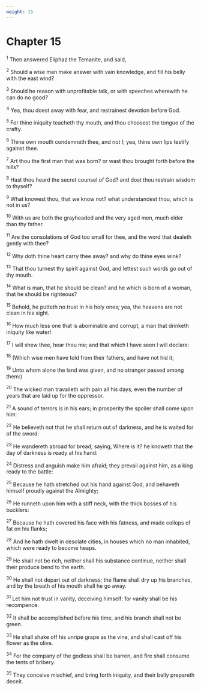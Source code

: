 ```yaml
---
weight: 15
---
```


# Chapter 15

<sup>1</sup> Then answered Eliphaz the Temanite, and said, 

<sup>2</sup> Should a wise man make answer with vain knowledge, and fill his belly with the east wind? 

<sup>3</sup> Should he reason with unprofitable talk, or with speeches wherewith he can do no good? 

<sup>4</sup> Yea, thou doest away with fear, and restrainest devotion before God. 

<sup>5</sup> For thine iniquity teacheth thy mouth, and thou choosest the tongue of the crafty. 

<sup>6</sup> Thine own mouth condemneth thee, and not I; yea, thine own lips testify against thee. 

<sup>7</sup> Art thou the first man that was born? or wast thou brought forth before the hills? 

<sup>8</sup> Hast thou heard the secret counsel of God? and dost thou restrain wisdom to thyself? 

<sup>9</sup> What knowest thou, that we know not? what understandest thou, which is not in us? 

<sup>10</sup> With us are both the grayheaded and the very aged men, much elder than thy father. 

<sup>11</sup> Are the consolations of God too small for thee, and the word that dealeth gently with thee? 

<sup>12</sup> Why doth thine heart carry thee away? and why do thine eyes wink? 

<sup>13</sup> That thou turnest thy spirit against God, and lettest such words go out of thy mouth. 

<sup>14</sup> What is man, that he should be clean? and he which is born of a woman, that he should be righteous? 

<sup>15</sup> Behold, he putteth no trust in his holy ones; yea, the heavens are not clean in his sight. 

<sup>16</sup> How much less one that is abominable and corrupt, a man that drinketh iniquity like water! 

<sup>17</sup> I will shew thee, hear thou me; and that which I have seen I will declare: 

<sup>18</sup> (Which wise men have told from their fathers, and have not hid it; 

<sup>19</sup> Unto whom alone the land was given, and no stranger passed among them:) 

<sup>20</sup> The wicked man travaileth with pain all his days, even the number of years that are laid up for the oppressor. 

<sup>21</sup> A sound of terrors is in his ears; in prosperity the spoiler shall come upon him: 

<sup>22</sup> He believeth not that he shall return out of darkness, and he is waited for of the sword: 

<sup>23</sup> He wandereth abroad for bread, saying, Where is it? he knoweth that the day of darkness is ready at his hand: 

<sup>24</sup> Distress and anguish make him afraid; they prevail against him, as a king ready to the battle: 

<sup>25</sup> Because he hath stretched out his hand against God, and behaveth himself proudly against the Almighty; 

<sup>26</sup> He runneth upon him with a stiff neck, with the thick bosses of his bucklers: 

<sup>27</sup> Because he hath covered his face with his fatness, and made collops of fat on his flanks; 

<sup>28</sup> And he hath dwelt in desolate cities, in houses which no man inhabited, which were ready to become heaps. 

<sup>29</sup> He shall not be rich, neither shall his substance continue, neither shall their produce bend to the earth. 

<sup>30</sup> He shall not depart out of darkness; the flame shall dry up his branches, and by the breath of his mouth shall he go away. 

<sup>31</sup> Let him not trust in vanity, deceiving himself: for vanity shall be his recompence. 

<sup>32</sup> It shall be accomplished before his time, and his branch shall not be green. 

<sup>33</sup> He shall shake off his unripe grape as the vine, and shall cast off his flower as the olive. 

<sup>34</sup> For the company of the godless shall be barren, and fire shall consume the tents of bribery. 

<sup>35</sup> They conceive mischief, and bring forth iniquity, and their belly prepareth deceit. 


